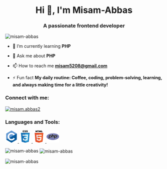 <h1 align="center">Hi 👋, I'm Misam-Abbas</h1>
<h3 align="center">A passionate frontend developer</h3>

<p align="left"> <img src="https://komarev.com/ghpvc/?username=misam-abbas&label=Profile%20views&color=0e75b6&style=flat" alt="misam-abbas" /> </p>

- 🌱 I’m currently learning **PHP**

- 💬 Ask me about **PHP**

- 📫 How to reach me **misam5208@gmail.com**

- ⚡ Fun fact **My daily routine: Coffee, coding, problem-solving, learning, and always making time for a little creativity!**

<h3 align="left">Connect with me:</h3>
<p align="left">
<a href="https://instagram.com/misam.abbas2" target="blank"><img align="center" src="https://raw.githubusercontent.com/rahuldkjain/github-profile-readme-generator/master/src/images/icons/Social/instagram.svg" alt="misam.abbas2" height="30" width="40" /></a>
</p>

<h3 align="left">Languages and Tools:</h3>
<p align="left"> <a href="https://www.cprogramming.com/" target="_blank" rel="noreferrer"> <img src="https://raw.githubusercontent.com/devicons/devicon/master/icons/c/c-original.svg" alt="c" width="40" height="40"/> </a> <a href="https://www.w3schools.com/css/" target="_blank" rel="noreferrer"> <img src="https://raw.githubusercontent.com/devicons/devicon/master/icons/css3/css3-original-wordmark.svg" alt="css3" width="40" height="40"/> </a> <a href="https://www.w3.org/html/" target="_blank" rel="noreferrer"> <img src="https://raw.githubusercontent.com/devicons/devicon/master/icons/html5/html5-original-wordmark.svg" alt="html5" width="40" height="40"/> </a> <a href="https://www.php.net" target="_blank" rel="noreferrer"> <img src="https://raw.githubusercontent.com/devicons/devicon/master/icons/php/php-original.svg" alt="php" width="40" height="40"/> </a> </p>

<p><img align="left" src="https://github-readme-stats.vercel.app/api/top-langs?username=misam-abbas&show_icons=true&locale=en&layout=compact" alt="misam-abbas" /></p>

<p>&nbsp;<img align="center" src="https://github-readme-stats.vercel.app/api?username=misam-abbas&show_icons=true&locale=en" alt="misam-abbas" /></p>

<p><img align="center" src="https://github-readme-streak-stats.herokuapp.com/?user=misam-abbas&" alt="misam-abbas" /></p>
